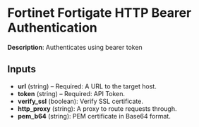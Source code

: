 # Fortinet Fortigate HTTP Bearer Authentication

**Description**: Authenticates using bearer token

## Inputs

- **url** (string) – Required: A URL to the target host.
- **token** (string) – Required: API Token.
- **verify_ssl** (boolean): Verify SSL certificate.
- **http_proxy** (string): A proxy to route requests through.
- **pem_b64** (string): PEM certificate in Base64 format.
